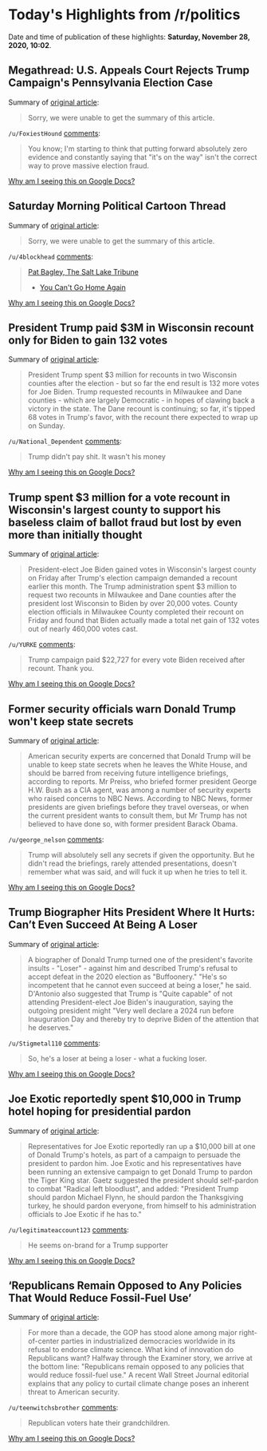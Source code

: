 # Today's Highlights from /r/politics

Date and time of publication of these highlights: **Saturday, November 28, 2020, 10:02**.

## Megathread: U.S. Appeals Court Rejects Trump Campaign's Pennsylvania Election Case

Summary of [original article](https://www.reddit.com/r/politics/comments/k27m9b/megathread_us_appeals_court_rejects_trump/):

> Sorry, we were unable to get the summary of this article.

`/u/FoxiestHound` [comments](https://www.reddit.com/r/politics/comments/k27m9b/megathread_us_appeals_court_rejects_trump/):

> You know; I'm starting to think that putting forward absolutely zero evidence and constantly saying that "it's on the way" isn't the correct way to prove massive election fraud.

[Why am I seeing this on Google Docs?](https://docs.google.com/document/d/1Dc6We63vOXIZsc0op-Bt4abqkYjXzOigalQqFxmvvbM/edit?usp=sharing)

## Saturday Morning Political Cartoon Thread

Summary of [original article](https://www.reddit.com/r/politics/comments/k2pn44/saturday_morning_political_cartoon_thread/):

> Sorry, we were unable to get the summary of this article.

`/u/4blockhead` [comments](https://www.reddit.com/r/politics/comments/k2pn44/saturday_morning_political_cartoon_thread/):

> [Pat Bagley, The Salt Lake Tribune](https://www.sltrib.com/opinion/bagley/2020/11/23/bagley-cartoon-you-cant/)
> 
> * [You Can't Go Home Again](https://i.imgur.com/q1ICbDf.png)

[Why am I seeing this on Google Docs?](https://docs.google.com/document/d/1Dc6We63vOXIZsc0op-Bt4abqkYjXzOigalQqFxmvvbM/edit?usp=sharing)

## President Trump paid $3M in Wisconsin recount only for Biden to gain 132 votes

Summary of [original article](https://nypost.com/2020/11/28/trump-paid-3m-in-wisconsin-recount-sees-biden-gain-132-votes/):

> President Trump spent $3 million for recounts in two Wisconsin counties after the election - but so far the end result is 132 more votes for Joe Biden. Trump requested recounts in Milwaukee and Dane counties - which are largely Democratic - in hopes of clawing back a victory in the state. The Dane recount is continuing; so far, it's tipped 68 votes in Trump's favor, with the recount there expected to wrap up on Sunday.

`/u/National_Dependent` [comments](https://www.reddit.com/r/politics/comments/k2n3jg/president_trump_paid_3m_in_wisconsin_recount_only/):

> Trump didn't pay shit. It wasn't his money

[Why am I seeing this on Google Docs?](https://docs.google.com/document/d/1Dc6We63vOXIZsc0op-Bt4abqkYjXzOigalQqFxmvvbM/edit?usp=sharing)

## Trump spent $3 million for a vote recount in Wisconsin's largest county to support his baseless claim of ballot fraud but lost by even more than initially thought

Summary of [original article](https://www.businessinsider.com/trump-paid-3m-for-wisconsin-recount-increased-bidens-victory-margin-2020-11):

> President-elect Joe Biden gained votes in Wisconsin's largest county on Friday after Trump's election campaign demanded a recount earlier this month. The Trump administration spent $3 million to request two recounts in Milwaukee and Dane counties after the president lost Wisconsin to Biden by over 20,000 votes. County election officials in Milwaukee County completed their recount on Friday and found that Biden actually made a total net gain of 132 votes out of nearly 460,000 votes cast.

`/u/YURKE` [comments](https://www.reddit.com/r/politics/comments/k2mbc0/trump_spent_3_million_for_a_vote_recount_in/):

> Trump campaign paid $22,727 for every vote Biden received after recount. Thank you.

[Why am I seeing this on Google Docs?](https://docs.google.com/document/d/1Dc6We63vOXIZsc0op-Bt4abqkYjXzOigalQqFxmvvbM/edit?usp=sharing)

## Former security officials warn Donald Trump won't keep state secrets

Summary of [original article](https://www.independent.co.uk/news/world/americas/us-election-2020/donald-trump-security-intelligence-briefings-b1763195.html?utm_term=Autofeed&utm_medium=Social&utm_content=Echobox&utm_source=Twitter#Echobox=1606569650):

> American security experts are concerned that Donald Trump will be unable to keep state secrets when he leaves the White House, and should be barred from receiving future intelligence briefings, according to reports. Mr Preiss, who briefed former president George H.W. Bush as a CIA agent, was among a number of security experts who raised concerns to NBC News. According to NBC News, former presidents are given briefings before they travel overseas, or when the current president wants to consult them, but Mr Trump has not believed to have done so, with former president Barack Obama.

`/u/george_nelson` [comments](https://www.reddit.com/r/politics/comments/k2nq45/former_security_officials_warn_donald_trump_wont/):

> Trump will absolutely sell any secrets if given the opportunity.  But he didn't read the briefings, rarely attended presentations, doesn't remember what was said, and will fuck it up when he tries to tell it.

[Why am I seeing this on Google Docs?](https://docs.google.com/document/d/1Dc6We63vOXIZsc0op-Bt4abqkYjXzOigalQqFxmvvbM/edit?usp=sharing)

## Trump Biographer Hits President Where It Hurts: Can’t Even Succeed At Being A Loser

Summary of [original article](https://m.huffpost.com/us/entry/us_5fc2202bc5b6e4b1ea4b8eec):

> A biographer of Donald Trump turned one of the president's favorite insults - "Loser" - against him and described Trump's refusal to accept defeat in the 2020 election as "Buffoonery." "He's so incompetent that he cannot even succeed at being a loser," he said. D'Antonio also suggested that Trump is "Quite capable" of not attending President-elect Joe Biden's inauguration, saying the outgoing president might "Very well declare a 2024 run before Inauguration Day and thereby try to deprive Biden of the attention that he deserves."

`/u/Stigmetal110` [comments](https://www.reddit.com/r/politics/comments/k2lvxi/trump_biographer_hits_president_where_it_hurts/):

> So, he's a loser at being a loser - what a fucking loser.

[Why am I seeing this on Google Docs?](https://docs.google.com/document/d/1Dc6We63vOXIZsc0op-Bt4abqkYjXzOigalQqFxmvvbM/edit?usp=sharing)

## Joe Exotic reportedly spent $10,000 in Trump hotel hoping for presidential pardon

Summary of [original article](https://www.pinknews.co.uk/2020/11/28/joe-exotic-trump-international-hotel-washington-presidential-pardon-tiger-king/):

> Representatives for Joe Exotic reportedly ran up a $10,000 bill at one of Donald Trump's hotels, as part of a campaign to persuade the president to pardon him. Joe Exotic and his representatives have been running an extensive campaign to get Donald Trump to pardon the Tiger King star. Gaetz suggested the president should self-pardon to combat "Radical left bloodlust", and added: "President Trump should pardon Michael Flynn, he should pardon the Thanksgiving turkey, he should pardon everyone, from himself to his administration officials to Joe Exotic if he has to."

`/u/legitimateaccount123` [comments](https://www.reddit.com/r/politics/comments/k2pvp7/joe_exotic_reportedly_spent_10000_in_trump_hotel/):

> He seems on-brand for a Trump supporter

[Why am I seeing this on Google Docs?](https://docs.google.com/document/d/1Dc6We63vOXIZsc0op-Bt4abqkYjXzOigalQqFxmvvbM/edit?usp=sharing)

## ‘Republicans Remain Opposed to Any Policies That Would Reduce Fossil-Fuel Use’

Summary of [original article](https://nymag.com/intelligencer/2020/11/republicans-climate-change-biden-science-greenhouse-gas.html):

> For more than a decade, the GOP has stood alone among major right-of-center parties in industrialized democracies worldwide in its refusal to endorse climate science. What kind of innovation do Republicans want? Halfway through the Examiner story, we arrive at the bottom line: "Republicans remain opposed to any policies that would reduce fossil-fuel use." A recent Wall Street Journal editorial explains that any policy to curtail climate change poses an inherent threat to American security.

`/u/teenwitchsbrother` [comments](https://www.reddit.com/r/politics/comments/k2nhid/republicans_remain_opposed_to_any_policies_that/):

> Republican voters hate their grandchildren.

[Why am I seeing this on Google Docs?](https://docs.google.com/document/d/1Dc6We63vOXIZsc0op-Bt4abqkYjXzOigalQqFxmvvbM/edit?usp=sharing)

